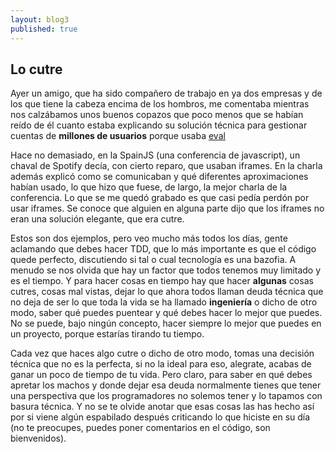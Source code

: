 ```yaml
---
layout: blog3
published: true
---
```


## Lo cutre

Ayer un amigo, que ha sido compañero de trabajo en ya dos empresas y de los que tiene la cabeza encima de los hombros, me comentaba mientras nos calzábamos unos buenos copazos que poco menos que se habían reído de él cuanto estaba explicando su solución técnica para gestionar cuentas de **millones de usuarios** porque usaba [eval](http://docs.python.org/2/library/functions.html#eval)

Hace no demasiado, en la SpainJS (una conferencia de javascript), un chaval de Spotify decía, con cierto reparo, que usaban iframes. En la charla además explicó como se comunicaban y qué diferentes aproximaciones habían usado, lo que hizo que fuese, de largo, la mejor charla de la conferencia. Lo que se me quedó grabado es que casi pedía perdón por usar iframes. Se conoce que alguien en alguna parte dijo que los iframes no eran una solución elegante, que era cutre.

Estos son dos ejemplos, pero veo mucho más todos los días, gente aclamando que debes hacer TDD, que lo más importante es que el código quede perfecto, discutiendo si tal o cual tecnología es una bazofia. A menudo se nos olvida que hay un factor que todos tenemos muy limitado y es el tiempo. Y para hacer cosas en tiempo hay que hacer **algunas** cosas cutres, cosas mal vistas, dejar lo que ahora todos llaman deuda técnica que no deja de ser lo que toda la vida se ha llamado **ingeniería** o dicho de otro modo, saber qué puedes puentear y qué debes hacer lo mejor que puedes. No se puede, bajo ningún concepto, hacer siempre lo mejor que puedes en un proyecto, porque estarías tirando tu tiempo.

Cada vez que haces algo cutre o dicho de otro modo, tomas una decisión técnica que no es la perfecta, si no la ideal para eso, alegrate, acabas de ganar un poco de tiempo de tu vida. Pero claro, para saber en qué debes apretar los machos y donde dejar esa deuda normalmente tienes que tener una perspectiva que los programadores no solemos tener y lo tapamos con basura técnica. Y no se te olvide anotar que esas cosas las has hecho así por si viene algún espabilado después criticando lo que hiciste en su día (no te preocupes, puedes poner comentarios en el código, son bienvenidos).